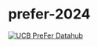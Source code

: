 # prefer-2024

[![UCB PreFer Datahub](https://img.shields.io/badge/UCB%20PreFer-Jupyter-orange?style=for-the-badge&logo=Jupyter)](
https://datahub.berkeley.edu/hub/user-redirect/git-pull?repo=https%3A%2F%2Fgithub.com%2Fberkeley-demography%2Fprefer-2024&urlpath=lab%2Ftree%2Fprefer-2024%2F&branch=main)


